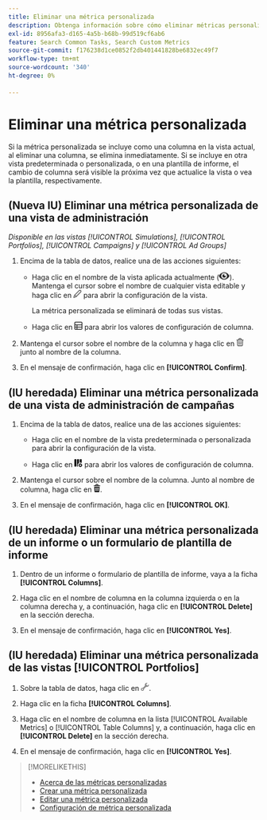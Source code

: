 ```yaml
---
title: Eliminar una métrica personalizada
description: Obtenga información sobre cómo eliminar métricas personalizadas, que se calculan a partir de métricas estándar.
exl-id: 8956afa3-d165-4a5b-b68b-99d519cf6ab6
feature: Search Common Tasks, Search Custom Metrics
source-git-commit: f176238d1ce0852f2db401441828be6832ec49f7
workflow-type: tm+mt
source-wordcount: '340'
ht-degree: 0%

---
```


# Eliminar una métrica personalizada

Si la métrica personalizada se incluye como una columna en la vista actual, al eliminar una columna, se elimina inmediatamente. Si se incluye en otra vista predeterminada o personalizada, o en una plantilla de informe, el cambio de columna será visible la próxima vez que actualice la vista o vea la plantilla, respectivamente.

## (Nueva IU) Eliminar una métrica personalizada de una vista de administración

*Disponible en las vistas [!UICONTROL Simulations], [!UICONTROL Portfolios], [!UICONTROL Campaigns] y [!UICONTROL Ad Groups]*

1. Encima de la tabla de datos, realice una de las acciones siguientes:

   * Haga clic en el nombre de la vista aplicada actualmente (![Vista](/help/search-social-commerce/assets/view.png "Vista")). Mantenga el cursor sobre el nombre de cualquier vista editable y haga clic en ![Editar](/help/search-social-commerce/assets/edit-new.png "Editar") para abrir la configuración de la vista.

     La métrica personalizada se eliminará de todas sus vistas.

   * Haga clic en ![Columnas personalizadas](/help/search-social-commerce/assets/custom-columns-new.png "Columnas personalizadas") para abrir los valores de configuración de columna.

1. Mantenga el cursor sobre el nombre de la columna y haga clic en ![Eliminar](/help/search-social-commerce/assets/delete-new.png "Eliminar") junto al nombre de la columna.

1. En el mensaje de confirmación, haga clic en **[!UICONTROL Confirm]**.

## (IU heredada) Eliminar una métrica personalizada de una vista de administración de campañas

1. Encima de la tabla de datos, realice una de las acciones siguientes:

   * Haga clic en el nombre de la vista predeterminada o personalizada para abrir la configuración de la vista.

   * Haga clic en ![Columnas personalizadas](/help/search-social-commerce/assets/custom-columns.png "Columnas personalizadas") para abrir los valores de configuración de columna.

1. Mantenga el cursor sobre el nombre de la columna. Junto al nombre de columna, haga clic en ![Eliminar](/help/search-social-commerce/assets/delete.png "Eliminar").

1. En el mensaje de confirmación, haga clic en **[!UICONTROL OK]**.

## (IU heredada) Eliminar una métrica personalizada de un informe o un formulario de plantilla de informe

1. Dentro de un informe o formulario de plantilla de informe, vaya a la ficha **[!UICONTROL Columns]**.

1. Haga clic en el nombre de columna en la columna izquierda o en la columna derecha y, a continuación, haga clic en **[!UICONTROL Delete]** en la sección derecha.

1. En el mensaje de confirmación, haga clic en **[!UICONTROL Yes]**.

## (IU heredada) Eliminar una métrica personalizada de las vistas [!UICONTROL Portfolios]

1. Sobre la tabla de datos, haga clic en ![Editar vista seleccionada](/help/search-social-commerce/assets/view-settings.png "Editar vista seleccionada").

1. Haga clic en la ficha **[!UICONTROL Columns]**.

1. Haga clic en el nombre de columna en la lista [!UICONTROL Available Metrics] o [!UICONTROL Table Columns] y, a continuación, haga clic en **[!UICONTROL Delete]** en la sección derecha.

1. En el mensaje de confirmación, haga clic en **[!UICONTROL Yes]**.

>[!MORELIKETHIS]
>
>* [Acerca de las métricas personalizadas](custom-metric-about.md)
>* [Crear una métrica personalizada](custom-metric-create.md)
>* [Editar una métrica personalizada](custom-metric-edit.md)
>* [Configuración de métrica personalizada](custom-metric-settings.md)
